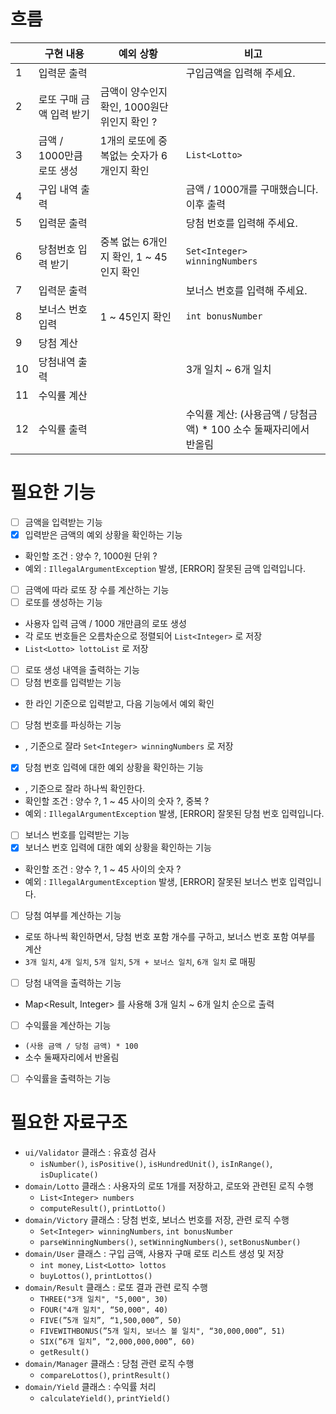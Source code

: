 # 흐름
|  | 구현 내용 | 예외 상황 | 비고                                        |
| --- | --- | --- |-------------------------------------------|
| 1 | 입력문 출력 |  | 구입금액을 입력해 주세요.                            |
| 2 | 로또 구매 금액 입력 받기 | 금액이 양수인지 확인, 1000원단위인지 확인 ? |                                           |
| 3 | 금액 / 1000만큼 로또 생성 | 1개의 로또에 중복없는 숫자가 6개인지 확인 | `List<Lotto>`                             |
| 4 | 구입 내역 출력 |  | 금액 / 1000개를 구매했습니다. 이후 출력                 |
| 5 | 입력문 출력 |  | 당첨 번호를 입력해 주세요.                           |
| 6 | 당첨번호 입력 받기 | 중복 없는 6개인지 확인, 1 ~ 45인지 확인 | `Set<Integer> winningNumbers`             |
| 7 | 입력문 출력 |  | 보너스 번호를 입력해 주세요.                          |
| 8 | 보너스 번호 입력 | 1 ~ 45인지 확인 | `int bonusNumber`                         |
| 9 | 당첨 계산 |  |                                           |
| 10 | 당첨내역 출력 |  | 3개 일치 ~ 6개 일치                             |
| 11 | 수익률 계산 |  |                                           |
| 12 | 수익률 출력 |  | 수익률 계산: (사용금액 / 당첨금액) * 100 소수 둘째자리에서 반올림 |

# 필요한 기능
- [ ]  금액을 입력받는 기능
- [x]  입력받은 금액의 예외 상황을 확인하는 기능
  - 확인할 조건 : 양수 ?, 1000원 단위 ?
  - 예외 : `IllegalArgumentException` 발생, [ERROR] 잘못된 금액 입력입니다.
- [ ]  금액에 따라 로또 장 수를 계산하는 기능
- [ ]  로또를 생성하는 기능
  - 사용자 입력 금액 / 1000 개만큼의 로또 생성
  - 각 로또 번호들은 오름차순으로 정렬되어 `List<Integer>` 로 저장
  - `List<Lotto> lottoList` 로 저장
- [ ]  로또 생성 내역을 출력하는 기능
- [ ]  당첨 번호를 입력받는 기능
  - 한 라인 기준으로 입력받고, 다음 기능에서 예외 확인
- [ ]  당첨 번호를 파싱하는 기능
  - , 기준으로 잘라 `Set<Integer> winningNumbers` 로 저장
- [x]  당첨 번호 입력에 대한 예외 상황을 확인하는 기능
  - , 기준으로 잘라 하나씩 확인한다.
  - 확인할 조건 : 양수 ?, 1 ~ 45 사이의 숫자 ?, 중복 ?
  - 예외 : `IllegalArgumentException` 발생, [ERROR] 잘못된 당첨 번호 입력입니다.
- [ ]  보너스 번호를 입력받는 기능
- [x]  보너스 번호 입력에 대한 예외 상황을 확인하는 기능
  - 확인할 조건 : 양수 ?, 1 ~ 45 사이의 숫자 ?
  - 예외 : `IllegalArgumentException` 발생, [ERROR] 잘못된 보너스 번호 입력입니다.
- [ ]  당첨 여부를 계산하는 기능
  - 로또 하나씩 확인하면서, 당첨 번호 포함 개수를 구하고, 보너스 번호 포함 여부를 계산
  - `3개 일치`, `4개 일치`, `5개 일치`, `5개 + 보너스 일치`, `6개 일치` 로 매핑
- [ ]  당첨 내역을 출력하는 기능
  - Map<Result, Integer> 를 사용해 3개 일치 ~ 6개 일치 순으로 출력
- [ ]  수익률을 계산하는 기능
  - `(사용 금액 / 당첨 금액) * 100`
  - 소수 둘째자리에서 반올림
- [ ]  수익률을 출력하는 기능

# 필요한 자료구조
- `ui/Validator` 클래스 : 유효성 검사
  - `isNumber()`, `isPositive()`, `isHundredUnit()`, `isInRange()`, `isDuplicate()`
- `domain/Lotto` 클래스 : 사용자의 로또 1개를 저장하고, 로또와 관련된 로직 수행
  - `List<Integer> numbers`
  - `computeResult()`, `printLotto()`
- `domain/Victory` 클래스 : 당첨 번호, 보너스 번호를 저장, 관련 로직 수행
  - `Set<Integer> winningNumbers`, `int bonusNumber`
  - `parseWinningNumbers()`, `setWinningNumbers()`, `setBonusNumber()`
- `domain/User` 클래스 : 구입 금액, 사용자 구매 로또 리스트 생성 및 저장
  - `int money`, `List<Lotto> lottos`
  - `buyLottos()`, `printLottos()`
- `domain/Result` 클래스 : 로또 결과 관련 로직 수행
  - `THREE("3개 일치", "5,000", 30)`
  - `FOUR("4개 일치", “50,000", 40)`
  - `FIVE(”5개 일치”, “1,500,000”, 50)`
  - `FIVEWITHBONUS(”5개 일치, 보너스 볼 일치", “30,000,000”, 51)`
  - `SIX(”6개 일치”, “2,000,000,000”, 60)`
  - `getResult()`
- `domain/Manager` 클래스 : 당첨 관련 로직 수행
  - `compareLottos()`, `printResult()`
- `domain/Yield` 클래스 : 수익률 처리
  - `calculateYield()`, `printYield()`